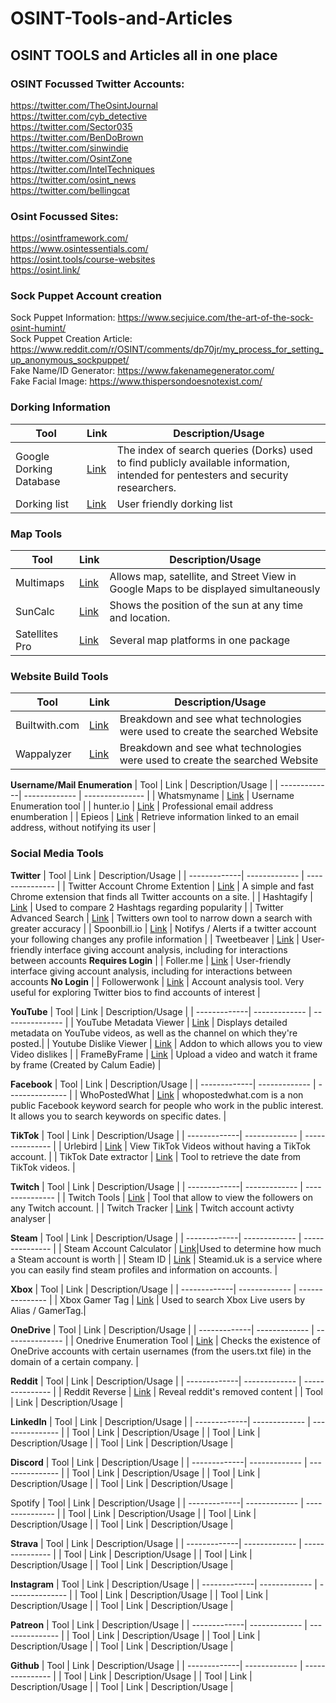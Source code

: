 # OSINT-Tools-and-Articles
## OSINT TOOLS and Articles all in one place

### OSINT Focussed Twitter Accounts:  
https://twitter.com/TheOsintJournal  
https://twitter.com/cyb_detective  
https://twitter.com/Sector035  
https://twitter.com/BenDoBrown  
https://twitter.com/sinwindie  
https://twitter.com/OsintZone  
https://twitter.com/IntelTechniques  
https://twitter.com/osint_news  
https://twitter.com/bellingcat  

### Osint Focussed Sites:  
https://osintframework.com/  
https://www.osintessentials.com/  
https://osint.tools/course-websites  
https://osint.link/  

### Sock Puppet Account creation  
Sock Puppet Information: https://www.secjuice.com/the-art-of-the-sock-osint-humint/  
Sock Puppet Creation Article: https://www.reddit.com/r/OSINT/comments/dp70jr/my_process_for_setting_up_anonymous_sockpuppet/  
Fake Name/ID Generator: https://www.fakenamegenerator.com/  
Fake Facial Image: https://www.thispersondoesnotexist.com/  

### **Dorking Information**
| Tool         | Link          | Description/Usage |
| -------------| ------------- | ---------------   |
| Google Dorking Database | [Link](https://www.exploit-db.com/google-hacking-database) | The index of search queries (Dorks) used to find publicly available information, intended for pentesters and security researchers. |
| Dorking list | [Link](https://www.boxpiper.com/posts/google-dork-list) | User friendly dorking list |

### **Map Tools**
| Tool         | Link          | Description/Usage |
| -------------| ------------- | ---------------   |
| Multimaps | [Link](http://data.mashedworld.com/dualmaps/map.htm) | Allows map, satellite, and Street View in Google Maps to be displayed simultaneously |
| SunCalc | [Link](https://www.suncalc.org/) | Shows the position of the sun at any time and location. |
| Satellites Pro | [Link](https://satellites.pro/) | Several map platforms in one package |

### **Website Build Tools**
| Tool         | Link          | Description/Usage |
| -------------| ------------- | ---------------   |
| Builtwith.com | [Link](https://builtwith.com/) | Breakdown and see what technologies were used to create the searched Website |
| Wappalyzer | [Link](https://www.wappalyzer.com/)  | Breakdown and see what technologies were used to create the searched Website |

**Username/Mail Enumeration**
| Tool         | Link          | Description/Usage |
| -------------| ------------- | ---------------   |
| Whatsmyname | [Link](https://whatsmyname.app/) | Username Enumeration tool |
| hunter.io | [Link](https://hunter.io/) | Professional email address enumberation |
| Epieos | [Link](https://epieos.com/) | Retrieve information linked to an email address, without notifying its user |

### **Social Media Tools**
**Twitter**
| Tool         | Link          | Description/Usage |
| -------------| ------------- | ---------------   |
| Twitter Account Chrome Extention | [Link](https://chrome.google.com/webstore/detail/twitter-account-detector/papcdbgfejihdinhieggiamjnkclhkck/related) | A simple and fast Chrome extension that finds all Twitter accounts on a site. |
| Hashtagify | [Link](https://hashtagify.me/hashtag/) |  Used to compare 2 Hashtags regarding popularity |
| Twitter Advanced Search | [Link](https://twitter.com/search-advanced) | Twitters own tool to narrow down a search with greater accuracy |
| Spoonbill.io | [Link](http://spoonbill.io/) | Notifys / Alerts if a twitter account your following changes any profile information |
| Tweetbeaver | [Link](https://tweetbeaver.com/) | User-friendly interface giving account analysis, including for interactions between accounts **Requires Login** |
| Foller.me | [Link](https://foller.me/) | User-friendly interface giving account analysis, including for interactions between accounts **No Login** |
| Followerwonk | [Link](https://followerwonk.com/) | Account analysis tool. Very useful for exploring Twitter bios to find accounts of interest |

**YouTube**
| Tool         | Link          | Description/Usage |
| -------------| ------------- | ---------------   |
| YouTube Metadata Viewer | [Link](https://mattw.io/youtube-metadata/) | Displays detailed metadata on YouTube videos, as well as the channel on which they're posted.|
| Youtube Dislike Viewer | [Link](https://returnyoutubedislike.com/) | Addon to which allows you to view Video dislikes |
| FrameByFrame | [Link](http://www.watchframebyframe.com/) | Upload a video and watch it frame by frame (Created by Calum Eadie) |

**Facebook**
| Tool         | Link          | Description/Usage |
| -------------| ------------- | ---------------   |
| WhoPostedWhat | [Link](https://whopostedwhat.com/) | whopostedwhat.com is a non public Facebook keyword search for people who work in the public interest. It allows you to search keywords on specific dates. |

**TikTok**
| Tool         | Link          | Description/Usage |
| -------------| ------------- | ---------------   |
| Urlebird | [Link](https://urlebird.com/) | View TikTok Videos without having a TikTok account. |
| TikTok Date extractor | [Link](https://bellingcat.github.io/tiktok-timestamp/) | Tool to retrieve the date from TikTok videos. |

**Twitch**
| Tool         | Link          | Description/Usage |
| -------------| ------------- | ---------------   |
| Twitch Tools | [Link](https://twitch-tools.rootonline.de/followerlist_viewer.php) | Tool that allow to view the followers on any Twitch account. |
| Twitch Tracker | [Link](https://twitchtracker.com/) | Twitch account activty analyser |

**Steam**
| Tool         | Link          | Description/Usage |
| -------------| ------------- | ---------------   |
| Steam Account Calculator | [Link](https://github.com/xriskon/Steam-OSINT)|Used to determine how much a Steam account is worth |
| Steam ID | [Link](https://steamid.uk/)  | Steamid.uk is a service where you can easily find steam profiles and information on accounts. |

**Xbox**
| Tool         | Link          | Description/Usage |
| -------------| ------------- | ---------------   |
| Xbox Gamer Tag | [Link](https://xboxgamertag.com/) | Used to search Xbox Live users by Alias / GamerTag.|

**OneDrive**
| Tool         | Link          | Description/Usage |
| -------------| ------------- | ---------------   |
| Onedrive Enumeration Tool | [Link](https://github.com/nyxgeek/onedrive_user_enum) | Checks the existence of OneDrive accounts with certain usernames (from the users.txt file) in the domain of a certain company. |

**Reddit**
| Tool         | Link          | Description/Usage |
| -------------| ------------- | ---------------   |
| Reddit Reverse | [Link](https://www.reveddit.com/) | Reveal reddit's removed content |
| Tool         | Link          | Description/Usage |

**LinkedIn**
| Tool         | Link          | Description/Usage |
| -------------| ------------- | ---------------   |
| Tool         | Link          | Description/Usage |
| Tool         | Link          | Description/Usage |
| Tool         | Link          | Description/Usage |


**Discord**
| Tool         | Link          | Description/Usage |
| -------------| ------------- | ---------------   |
| Tool         | Link          | Description/Usage |
| Tool         | Link          | Description/Usage |
| Tool         | Link          | Description/Usage |

Spotify
| Tool         | Link          | Description/Usage |
| -------------| ------------- | ---------------   |
| Tool         | Link          | Description/Usage |
| Tool         | Link          | Description/Usage |
| Tool         | Link          | Description/Usage |

**Strava**
| Tool         | Link          | Description/Usage |
| -------------| ------------- | ---------------   |
| Tool         | Link          | Description/Usage |
| Tool         | Link          | Description/Usage |
| Tool         | Link          | Description/Usage |

**Instagram**
| Tool         | Link          | Description/Usage |
| -------------| ------------- | ---------------   |
| Tool         | Link          | Description/Usage |
| Tool         | Link          | Description/Usage |
| Tool         | Link          | Description/Usage |

**Patreon**
| Tool         | Link          | Description/Usage |
| -------------| ------------- | ---------------   |
| Tool         | Link          | Description/Usage |
| Tool         | Link          | Description/Usage |
| Tool         | Link          | Description/Usage |

**Github**
| Tool         | Link          | Description/Usage |
| -------------| ------------- | ---------------   |
| Tool         | Link          | Description/Usage |
| Tool         | Link          | Description/Usage |
| Tool         | Link          | Description/Usage |






